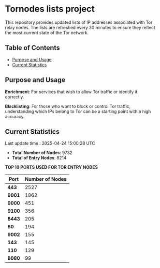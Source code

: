 # Tornodes lists project

This repository provides updated lists of IP addresses associated with Tor relay nodes. The lists are refreshed every 30 minutes to ensure they reflect the most current state of the Tor network.

## Table of Contents

- [Purpose and Usage](#purpose-and-usage)
- [Current Statistics](#current-statistics)


## Purpose and Usage

**Enrichment**: For services that wish to allow Tor traffic or identify it correctly.

**Blacklisting**: For those who want to block or control Tor traffic, understanding which IPs belong to Tor can be a starting point with a high accuracy.

## Current Statistics

Last update time : 2025-04-24 15:00:28 UTC

- **Total Number of Nodes**: 9732
- **Total of Entry Nodes**: 8214

**TOP 10 PORTS USED FOR TOR ENTRY NODES**

| **Port** | **Number of Nodes** |
|------|-----------------|
| **443**   | 2527  |
| **9001**   | 1862  |
| **9000**   | 451  |
| **9100**   | 356  |
| **8443**   | 205  |
| **80**   | 194  |
| **9002**   | 155  |
| **143**   | 145  |
| **110**   | 129  |
| **8080**   | 99  |

